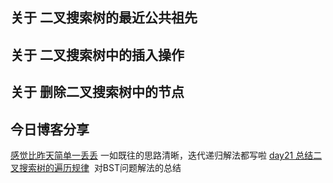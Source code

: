 ## 关于 二叉搜索树的最近公共祖先  

## 关于 二叉搜索树中的插入操作  

## 关于 删除二叉搜索树中的节点  

## 今日博客分享  

[感觉比昨天简单一丢丢](https://zhuanlan.zhihu.com/p/589903373?) 一如既往的思路清晰，迭代递归解法都写啦 [day21 总结二叉搜索树的遍历规律](https://juejin.cn/post/7196298614736633915/)  对BST问题解法的总结